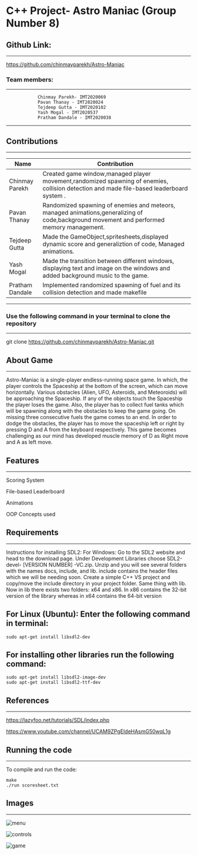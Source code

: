 # C++ Project- Astro Maniac (Group Number 8)

## Github Link:
---
https://github.com/chinmayparekh/Astro-Maniac

### Team members:
---

                Chinmay Parekh- IMT2020069
                Pavan Thanay - IMT2020024
                Tejdeep Gutta - IMT2020102
                Yash Mogal - IMT2020537
                Pratham Dandale - IMT2020038
---
                

## Contributions
---

| Name                               | Contribution                                                     |
| ----                               | ------------                                                     |
| Chinmay Parekh     |    Created game window,managed player movement,randomized spawning of enemies, collision detection and made file-based leaderboard system .    |
| Pavan Thanay                     |  Randomized spawning of enemies and meteors, managed animations,generalizing of code,background movement and performed memory management.   | 
| Tejdeep Gutta                    |  Made the GameObject,spritesheets,displayed dynamic score and generaliztion of code, Managed animations. | 
| Yash Mogal                        |    Made the transition between different windows, displaying text and image on the windows and added background music to the game.    |
| Pratham Dandale                         | Implemented randomized spawning of fuel and its collision detection and made makefile  |

---


### Use the following command in your terminal to clone the repository
---

git clone https://github.com/chinmayparekh/Astro-Maniac.git

## About Game
---

Astro-Maniac is a single-player endless-running space game. In which, the player controls the Spaceship at the bottom of the screen, which can move horizontally. Various obstacles (Alien, UFO, Asteroids, and Meteoroids) will be approaching the Spaceship. If any of the objects touch the Spaceship the player loses the game. Also, the player has to collect fuel tanks which will be spawning along with the obstacles to keep the game going. On missing three consecutive fuels the game comes to an end. In order to dodge the obstacles, the player has to move the spaceship left or right by pressing D and A from the keyboard respectively. This game becomes challenging as our mind has developed muscle memory of D as Right move and  A as left move.

## Features
---
  Scoring System
  
  File-based Leaderboard
  
  Animations
  
  OOP Concepts used


## Requirements
---

Instructions for installing SDL2: 
For Windows: Go to the SDL2 website and head to the download page. Under Development Libraries choose SDL2-devel- [VERSION NUMBER] -VC.zip. Unzip and you will see several folders with the names docs, include, and lib. include contains the header files which we will be needing soon. Create a simple C++ VS project and copy/move the include directory in your project folder. Same thing with lib. Now in lib there exists two folders: x64 and x86.
In x86 contains the 32-bit version of the library whereas in x64 contains the 64-bit version

For Linux (Ubuntu): Enter the following command in terminal:
---

    sudo apt-get install libsdl2-dev

For installing other libraries run the following command:
---

    sudo apt-get install libsdl2-image-dev
    sudo apt-get install libsdl2-ttf-dev


## References
---

https://lazyfoo.net/tutorials/SDL/index.php


https://www.youtube.com/channel/UCAM9ZPgEIdeHAsmG50wqL1g

## Running the code
---

To compile and run the code:

    make
    ./run scoresheet.txt

## Images
---
![menu](https://user-images.githubusercontent.com/76399431/148392860-2e0f5641-ab70-4990-9b6a-65b68a952c09.png)

![controls](https://user-images.githubusercontent.com/76399431/148392977-c3dcd484-0439-440b-a66e-3679fd8eec20.png)

![game](https://user-images.githubusercontent.com/76399431/148393141-2ed0fb1d-671b-4690-ae3d-3e3dd230a9b0.png)



